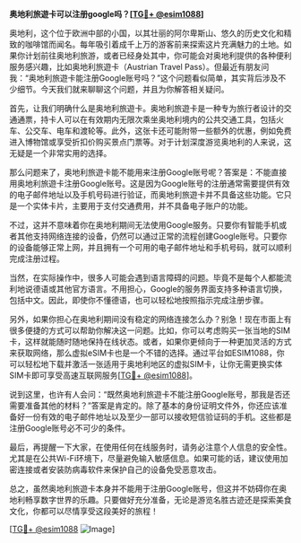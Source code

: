 **奥地利旅遊卡可以注册google吗？[[TG💪+ @esim1088](https://t.me/s/esim1088)]**

奥地利，这个位于欧洲中部的小国，以其壮丽的阿尔卑斯山、悠久的历史文化和精致的咖啡馆而闻名。每年吸引着成千上万的游客前来探索这片充满魅力的土地。如果你计划前往奥地利旅游，或者已经身处其中，你可能会对奥地利提供的各种便利服务感兴趣，比如奥地利旅遊卡（Austrian Travel Pass）。但最近有朋友问我：“奥地利旅遊卡能注册Google账号吗？”这个问题看似简单，其实背后涉及不少细节。今天我们就来聊聊这个问题，并且为你解答相关疑问。

首先，让我们明确什么是奥地利旅遊卡。奥地利旅遊卡是一种专为旅行者设计的交通通票，持卡人可以在有效期内无限次乘坐奥地利境内的公共交通工具，包括火车、公交车、电车和渡轮等。此外，这张卡还可能附带一些额外的优惠，例如免费进入博物馆或享受折扣价购买景点门票等。对于计划深度游览奥地利的人来说，这无疑是一个非常实用的选择。

那么问题来了，奥地利旅遊卡能不能用来注册Google账号呢？答案是：不能直接用奥地利旅遊卡注册Google账号。这是因为Google账号的注册通常需要提供有效的电子邮件地址以及手机号码进行验证，而奥地利旅遊卡并不具备这些功能。它只是一个实体卡片，主要用于支付交通费用，并不具备电子账户的功能。

不过，这并不意味着你在奥地利期间无法使用Google服务。只要你有智能手机或者其他支持网络连接的设备，仍然可以通过正常的流程创建Google账号。只要你的设备能够正常上网，并且拥有一个可用的电子邮件地址和手机号码，就可以顺利完成注册过程。

当然，在实际操作中，很多人可能会遇到语言障碍的问题。毕竟不是每个人都能流利地说德语或其他官方语言。不用担心，Google的服务界面支持多种语言切换，包括中文。因此，即使你不懂德语，也可以轻松地按照指示完成注册步骤。

另外，如果你担心在奥地利期间没有稳定的网络连接怎么办？别急！现在市面上有很多便捷的方式可以帮助你解决这一问题。比如，你可以考虑购买一张当地的SIM卡，这样就能随时随地保持在线状态。或者，如果你更倾向于一种更加灵活的方式来获取网络，那么虚拟eSIM卡也是一个不错的选择。通过平台如ESIM1088，你可以轻松地下载并激活一张适用于奥地利地区的虚拟SIM卡，让你无需更换实体SIM卡即可享受高速互联网服务[[TG💪+ @esim1088](https://t.me/s/esim1088)]。

说到这里，也许有人会问：“既然奥地利旅遊卡不能注册Google账号，那我是否还需要准备其他的材料？”答案是肯定的。除了基本的身份证明文件外，你还应该准备好一份有效的电子邮件地址以及至少一部可以接收短信验证码的手机。这些都是注册Google账号必不可少的条件。

最后，再提醒一下大家，在使用任何在线服务时，请务必注意个人信息的安全性。尤其是在公共Wi-Fi环境下，尽量避免输入敏感信息。如果可能的话，建议使用加密连接或者安装防病毒软件来保护自己的设备免受恶意攻击。

总之，虽然奥地利旅遊卡本身并不能用于注册Google账号，但这并不妨碍你在奥地利畅享数字世界的乐趣。只要做好充分准备，无论是游览名胜古迹还是探索美食文化，你都可以尽情享受这段美好的旅程！

[[TG💪+ @esim1088](https://t.me/s/esim1088) ![Image](https://i.postimg.cc/4NQfJmqS/Snipaste-2025-05-13-00-14-12.png)]